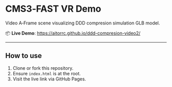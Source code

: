# CMS3‑FAST VR Demo

Video A‑Frame scene visualizing DDD compresion simulation GLB model.

📦 **Live Demo**: https://aitorrc.github.io/ddd-compresion-video2/

---

## How to use

1. Clone or fork this repository.
2. Ensure `index.html` is at the root.
3. Visit the live link via GitHub Pages.
